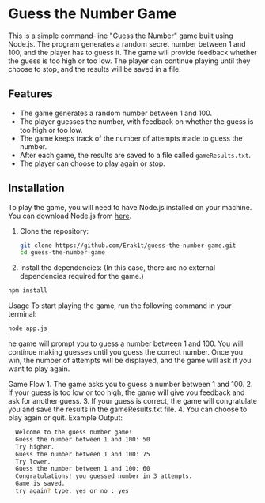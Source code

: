 # Guess the Number Game

This is a simple command-line "Guess the Number" game built using Node.js. The program generates a random secret number between 1 and 100, and the player has to guess it. The game will provide feedback whether the guess is too high or too low. The player can continue playing until they choose to stop, and the results will be saved in a file.

## Features
- The game generates a random number between 1 and 100.
- The player guesses the number, with feedback on whether the guess is too high or too low.
- The game keeps track of the number of attempts made to guess the number.
- After each game, the results are saved to a file called `gameResults.txt`.
- The player can choose to play again or stop.

## Installation

To play the game, you will need to have Node.js installed on your machine. You can download Node.js from [here](https://nodejs.org/).

1. Clone the repository:

   ```bash
   git clone https://github.com/Erak1t/guess-the-number-game.git
   cd guess-the-number-game
   ```
2.	Install the dependencies:
(In this case, there are no external dependencies required for the game.)
   ```bash
  npm install
   ```
Usage 
To start playing the game, run the following command in your terminal:
  ```bash
  node app.js
```
he game will prompt you to guess a number between 1 and 100. You will continue making guesses until you guess the correct number. Once you win, the number of attempts will be displayed, and the game will ask if you want to play again.

Game Flow
	1.	The game asks you to guess a number between 1 and 100.
	2.	If your guess is too low or too high, the game will give you feedback and ask for another guess.
	3.	If your guess is correct, the game will congratulate you and save the results in the gameResults.txt file.
	4.	You can choose to play again or quit.
Example Output:
  ```bash
	Welcome to the guess number game!
	Guess the number between 1 and 100: 50
	Try higher.
	Guess the number between 1 and 100: 75
	Try lower.
	Guess the number between 1 and 100: 60
	Congratulations! you guessed number in 3 attempts.
	Game is saved.
	try again? type: yes or no : yes

